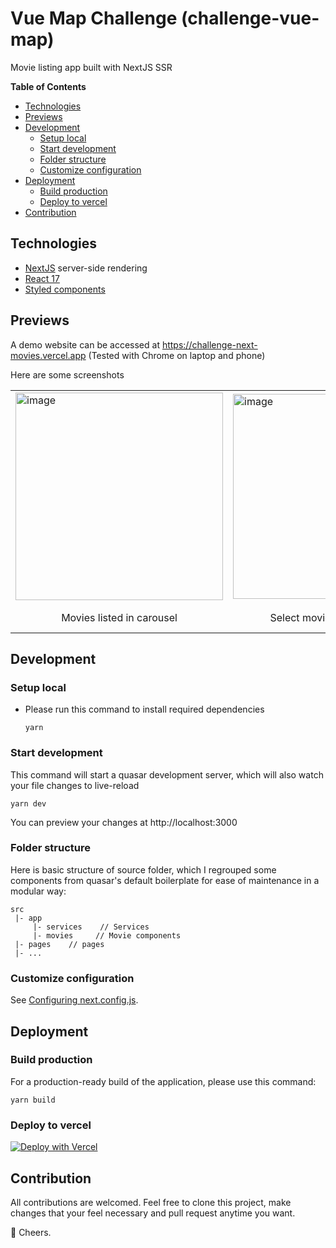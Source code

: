Vue Map Challenge (challenge-vue-map)
=====
Movie listing app built with NextJS SSR

**Table of Contents**
* [Technologies](#technologies)
* [Previews](#previews)
* [Development](#development)
  + [Setup local](#setup-local)
  + [Start development](#start-development)
  + [Folder structure](#folder-structure)
  + [Customize configuration](#customize-configuration)
* [Deployment](#deployment)
  + [Build production](#build-production)
  + [Deploy to vercel](#deploy-to-vercel)
* [Contribution](#contribution)

Technologies
-----
- [NextJS](https://nextjs.org) server-side rendering
- [React 17](https://reactjs.org/blog/2020/10/20/react-v17.html)
- [Styled components](https://styled-components.com)

Previews
----
A demo website can be accessed at https://challenge-next-movies.vercel.app (Tested with Chrome on laptop and phone)

Here are some screenshots

<table border="0">
 <tr>
    <td>
      <img width="332" alt="image" src="https://user-images.githubusercontent.com/13363340/160099637-35bc96f0-da51-491a-8256-ea671e2ad4ff.png">
    </td>
    <td>
    <img width="328" alt="image" src="https://user-images.githubusercontent.com/13363340/160099543-44173759-c866-4f7b-81c2-ffa7dd175f07.png"> 
   </td>
    <td>
      <img width="335" alt="image" src="https://user-images.githubusercontent.com/13363340/160099825-e65e2cd9-7b70-4934-891c-41165ed7c1e6.png">
   </td>
 </tr>
 <tr>
  <td align="center">
    Movies listed in carousel
  </td>
  <td align="center">
    Select movie to view details
  </td>
  <td align="center">
    Click on genre or select dropdown to filter movies
  </td>
 </tr>
</table>


Development
----
### Setup local

- Please run this command to install required dependencies
  ```
  yarn
  ```
### Start development

This command will start a quasar development server, which will also watch your file changes to live-reload
```
yarn dev
```

You can preview your changes at http://localhost:3000

### Folder structure

Here is basic structure of source folder, which I regrouped some components from quasar's default boilerplate for ease of maintenance in a modular way:

```
src
 |- app
     |- services    // Services
     |- movies     // Movie components
 |- pages    // pages
 |- ...
```
### Customize configuration

See [Configuring next.config.js](https://nextjs.org/docs/api-reference/next.config.js/introduction).

Deployment
----
### Build production

For a production-ready build of the application, please use this command:
```
yarn build
```

### Deploy to vercel 

[![Deploy with Vercel](https://vercel.com/button)](https://vercel.com/new/clone?repository-url=https://github.com/hungluu/challenge-next-movies)

Contribution
-----
All contributions are welcomed. Feel free to clone this project, make changes that your feel necessary and pull request anytime you want.


🍻 Cheers.
